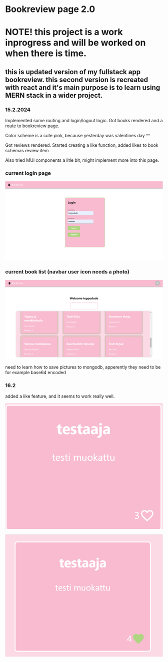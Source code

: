 # Bookreview page 2.0

# NOTE! this project is a work inprogress and will be worked on when there is time.

## this is updated version of my fullstack app bookreview. this second version is recreated with react and it's main purpose is to learn using MERN stack in a wider project.

### 15.2.2024

Implemented some routing and login/logout logic. Got books rendered and a route to bookreview page.

Color scheme is a cute pink, because yesterday was valentines day ^^

Got reviews rendered. Started creating a like function, added likes to book schemas review item

Also tried MUI components a litle bit, might implement more into this page.

### current login page

![loginpage](image.png)

### current book list (navbar user icon needs a photo)

![booklist](image-1.png)

need to learn how to save pictures to mongodb, apperently they need to be for example base64 encoded


### 16.2 

added a like feature, and it seems to work really well.

![alt text](image-2.png)

![alt text](image-3.png)


